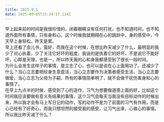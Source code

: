 ```yaml
---
title: 2025.9.5
date: 2025-09-05T15:24:17.114Z
---
```


早上起来前的时间是我很珍惜的，闭着眼睛没有任何打扰，也不知道时间，也不知道外面所有事情，只有身和心。这个时候我就翱翔在心的跳跃中，身的感受中，今天早上身轻松，昨天是累。  
                                                                                  早上还看了会儿书，蛮好，而我在这个时候，在想比昨天减少了什么，最明显的我少了对心执着，少了关注它好坏的程度，我说的是执着它的好坏，不是说它不能好坏，心即是天理，也是一，所以昨天我的心和身我都感受到了很长一段时间。    
                                                                                                         为什么会发生这样子的事情，是立志了心，也可以是说在心上面用功了。还减少了什么？当心立志要把纹身生意盘活，当心立志要作为决策者感受生活，当心立志要做爱，当心立志为父母为子嗣，所有的事情简单明了，就不会做干扰伤害身和心的事情了。   
                                                                                       在早上九点半的时候，感受到了心的造作，习气为想要做道德上面的好，比如这个时间我应该要做有意义有结果的事情，这个习气会每天当我没有目标动作的时候出来，所以我才会有马上写日记的动作，写的动作不是为了前面的习气有作用，而是心已经有了好奇心，而我只想坦然的接受我的感受，让习气出来，心做心的事情。      
                                                                         所以我比昨天减了什么？